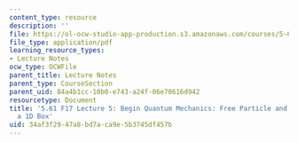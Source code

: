 ```yaml
---
content_type: resource
description: ''
file: https://ol-ocw-studio-app-production.s3.amazonaws.com/courses/5-61-physical-chemistry-fall-2017/34af3f2947a8bd7aca9e5b3745df457b_MIT5_61F17_lec5.pdf
file_type: application/pdf
learning_resource_types:
- Lecture Notes
ocw_type: OCWFile
parent_title: Lecture Notes
parent_type: CourseSection
parent_uid: 84a4b1cc-10b0-e743-a24f-06e70616d942
resourcetype: Document
title: '5.61 F17 Lecture 5: Begin Quantum Mechanics: Free Particle and Particle in
  a 1D Box'
uid: 34af3f29-47a8-bd7a-ca9e-5b3745df457b
---
```

